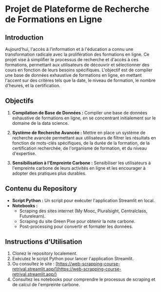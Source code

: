 # **Projet de Plateforme de Recherche de Formations en Ligne**

## **Introduction**
Aujourd'hui, l'accès à l'information et à l'éducation a connu une transformation radicale avec la prolifération des formations en ligne. Ce projet vise à simplifier le processus de recherche et d'accès à ces formations, permettant aux utilisateurs de découvrir et sélectionner des cours en fonction de leurs besoins spécifiques. L'objectif est de compiler une base de données exhaustive de formations en ligne, en mettant l'accent sur des critères tels que la date, le niveau de formation, le nombre d'heures, et la certification.

## **Objectifs**
1. **Compilation de Base de Données :** Compiler une base de données exhaustive de formations en ligne, en se concentrant initialement sur le domaine de la data science.

2. **Système de Recherche Avancée :** Mettre en place un système de recherche avancée permettant aux utilisateurs de filtrer les résultats en fonction de mots-clés spécifiques, de la durée de la formation, de la certification recherchée, de l'organisme de formation, et du niveau d'expertise.

3. **Sensibilisation à l'Empreinte Carbone :** Sensibiliser les utilisateurs à l'empreinte carbone de leurs activités en ligne et les encourager à adopter des pratiques plus durables.

## **Contenu du Repository**
- **Script Python :** Un script pour exécuter l'application Streamlit en local.
- **Notebooks :**
  - Scraping des sites internet (My Mooc, Pluralsight, Centralclass, Futurelearn).
  - Scraping du site Green Pixe pour obtenir la note carbone.
  - Post-processing pour convertir et formater les données.

## **Instructions d'Utilisation**
1. Clonez le repository localement.
2. Exécutez le script Python pour lancer l'application Streamlit.
3. Ou consultez le site : [https://web-scrapping-course-retrival.streamlit.app/](https://web-scrapping-course-retrival.streamlit.app/)
4. Consultez les notebooks pour comprendre le processus de scraping et de calcul de l'empreinte carbone.

